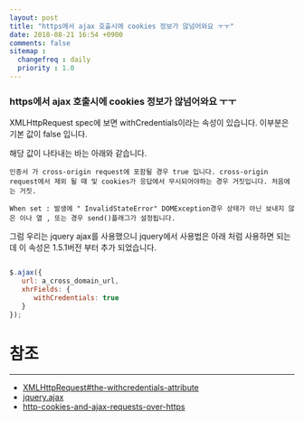 ```yaml
---
layout: post
title: "https에서 ajax 호출시에 cookies 정보가 않넘어와요 ㅜㅜ"
date: 2018-08-21 16:54 +0900
comments: false
sitemap :
  changefreq : daily
  priority : 1.0
---
```


### https에서 ajax 호출시에 cookies 정보가 않넘어와요 ㅜㅜ

XMLHttpRequest spec에 보면 withCredentials이라는 속성이 있습니다. 이부분은 기본 값이 false 입니다.

해당 값이 나타내는 바는 아래와 같습니다.

```
인증서 가 cross-origin request에 포함될 경우 true 입니다. cross-origin request에서 제외 될 때 및 cookies가 응답에서 무시되어야하는 경우 거짓입니다. 처음에는 거짓.

When set : 발생에 " InvalidStateError" DOMException경우 상태가 아닌 보내지 않은 이나 열 , 또는 경우 send()플래그가 설정됩니다.

```

그럼 우리는 jquery ajax를 사용했으니 jquery에서 사용법은 아래 처럼 사용하면 되는데 이 속성은 1.5.1버전 부터 추가 되었습니다.

```javascript

$.ajax({
   url: a_cross_domain_url,
   xhrFields: {
      withCredentials: true
   }
});


```
 

# 참조 
-----
* [XMLHttpRequest#the-withcredentials-attribute](https://xhr.spec.whatwg.org/#the-withcredentials-attribute)
* [jquery.ajax](http://api.jquery.com/jQuery.ajax/)
* [http-cookies-and-ajax-requests-over-https](https://stackoverflow.com/questions/10230341/http-cookies-and-ajax-requests-over-https)

